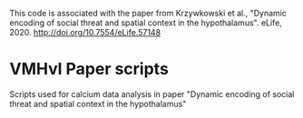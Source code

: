 This code is associated with the paper from Krzywkowski et al., "Dynamic encoding of social threat and
spatial context in the hypothalamus". eLife, 2020. http://doi.org/10.7554/eLife.57148


# VMHvl Paper scripts
Scripts used for calcium data analysis in paper "Dynamic encoding of social threat and spatial context in the hypothalamus"
